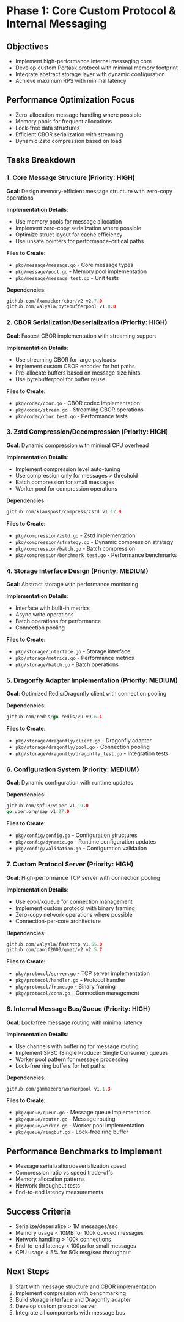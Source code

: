 # Phase 1: Core Custom Protocol & Internal Messaging

## Objectives
- Implement high-performance internal messaging core
- Develop custom Portask protocol with minimal memory footprint
- Integrate abstract storage layer with dynamic configuration
- Achieve maximum RPS with minimal latency

## Performance Optimization Focus
- Zero-allocation message handling where possible
- Memory pools for frequent allocations
- Lock-free data structures
- Efficient CBOR serialization with streaming
- Dynamic Zstd compression based on load

## Tasks Breakdown

### 1. Core Message Structure (Priority: HIGH)
**Goal**: Design memory-efficient message structure with zero-copy operations

**Implementation Details**:
- Use memory pools for message allocation
- Implement zero-copy serialization where possible
- Optimize struct layout for cache efficiency
- Use unsafe pointers for performance-critical paths

**Files to Create**:
- `pkg/message/message.go` - Core message types
- `pkg/message/pool.go` - Memory pool implementation
- `pkg/message/message_test.go` - Unit tests

**Dependencies**:
```go
github.com/fxamacker/cbor/v2 v2.7.0
github.com/valyala/bytebufferpool v1.0.0
```

### 2. CBOR Serialization/Deserialization (Priority: HIGH)
**Goal**: Fastest CBOR implementation with streaming support

**Implementation Details**:
- Use streaming CBOR for large payloads
- Implement custom CBOR encoder for hot paths
- Pre-allocate buffers based on message size hints
- Use bytebufferpool for buffer reuse

**Files to Create**:
- `pkg/codec/cbor.go` - CBOR codec implementation
- `pkg/codec/stream.go` - Streaming CBOR operations
- `pkg/codec/cbor_test.go` - Performance tests

### 3. Zstd Compression/Decompression (Priority: HIGH)
**Goal**: Dynamic compression with minimal CPU overhead

**Implementation Details**:
- Implement compression level auto-tuning
- Use compression only for messages > threshold
- Batch compression for small messages
- Worker pool for compression operations

**Dependencies**:
```go
github.com/klauspost/compress/zstd v1.17.9
```

**Files to Create**:
- `pkg/compression/zstd.go` - Zstd implementation
- `pkg/compression/strategy.go` - Dynamic compression strategy
- `pkg/compression/batch.go` - Batch compression
- `pkg/compression/benchmark_test.go` - Performance benchmarks

### 4. Storage Interface Design (Priority: MEDIUM)
**Goal**: Abstract storage with performance monitoring

**Implementation Details**:
- Interface with built-in metrics
- Async write operations
- Batch operations for performance
- Connection pooling

**Files to Create**:
- `pkg/storage/interface.go` - Storage interface
- `pkg/storage/metrics.go` - Performance metrics
- `pkg/storage/batch.go` - Batch operations

### 5. Dragonfly Adapter Implementation (Priority: MEDIUM)
**Goal**: Optimized Redis/Dragonfly client with connection pooling

**Dependencies**:
```go
github.com/redis/go-redis/v9 v9.6.1
```

**Files to Create**:
- `pkg/storage/dragonfly/client.go` - Dragonfly adapter
- `pkg/storage/dragonfly/pool.go` - Connection pooling
- `pkg/storage/dragonfly/dragonfly_test.go` - Integration tests

### 6. Configuration System (Priority: MEDIUM)
**Goal**: Dynamic configuration with runtime updates

**Dependencies**:
```go
github.com/spf13/viper v1.19.0
go.uber.org/zap v1.27.0
```

**Files to Create**:
- `pkg/config/config.go` - Configuration structures
- `pkg/config/dynamic.go` - Runtime configuration updates
- `pkg/config/validation.go` - Configuration validation

### 7. Custom Protocol Server (Priority: HIGH)
**Goal**: High-performance TCP server with connection pooling

**Implementation Details**:
- Use epoll/kqueue for connection management
- Implement custom protocol with binary framing
- Zero-copy network operations where possible
- Connection-per-core architecture

**Dependencies**:
```go
github.com/valyala/fasthttp v1.55.0
github.com/panjf2000/gnet/v2 v2.5.7
```

**Files to Create**:
- `pkg/protocol/server.go` - TCP server implementation
- `pkg/protocol/handler.go` - Protocol handler
- `pkg/protocol/frame.go` - Binary framing
- `pkg/protocol/conn.go` - Connection management

### 8. Internal Message Bus/Queue (Priority: HIGH)
**Goal**: Lock-free message routing with minimal latency

**Implementation Details**:
- Use channels with buffering for message routing
- Implement SPSC (Single Producer Single Consumer) queues
- Worker pool pattern for message processing
- Lock-free ring buffers for hot paths

**Dependencies**:
```go
github.com/gammazero/workerpool v1.1.3
```

**Files to Create**:
- `pkg/queue/queue.go` - Message queue implementation
- `pkg/queue/router.go` - Message routing
- `pkg/queue/worker.go` - Worker pool implementation
- `pkg/queue/ringbuf.go` - Lock-free ring buffer

## Performance Benchmarks to Implement
- Message serialization/deserialization speed
- Compression ratio vs speed trade-offs
- Memory allocation patterns
- Network throughput tests
- End-to-end latency measurements

## Success Criteria
- Serialize/deserialize > 1M messages/sec
- Memory usage < 10MB for 100k queued messages
- Network handling > 100k connections
- End-to-end latency < 100μs for small messages
- CPU usage < 5% for 50k msg/sec throughput

## Next Steps
1. Start with message structure and CBOR implementation
2. Implement compression with benchmarking
3. Build storage interface and Dragonfly adapter
4. Develop custom protocol server
5. Integrate all components with message bus
